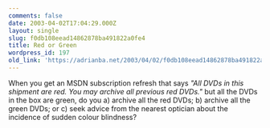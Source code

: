 ```yaml
---
comments: false
date: 2003-04-02T17:04:29.000Z
layout: single
slug: f0db108eead14862878ba491822a0fe4
title: Red or Green
wordpress_id: 197
old_link: 'https://adrianba.net/2003/04/02/f0db108eead14862878ba491822a0fe4/'
---
```

When you get an MSDN subscription refresh that says _"All DVDs
in this shipment are red. You may archive all previous red
DVDs."_ but all the DVDs in the box are green, do you a)
archive all the red DVDs; b) archive all the green DVDs; or c) seek
advice from the nearest optician about the incidence of sudden
colour blindness?

